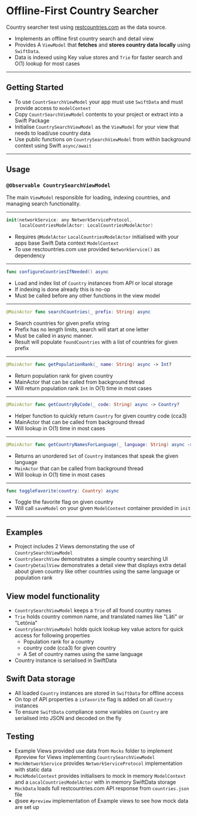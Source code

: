# Offline-First Country Searcher

Country searcher test using [restcountries.com](https://restcountries.com/v3.1/all) as the data source. 
- Implements an offline first country search and detail view
- Provides A `ViewModel` that **fetches** and **stores country data locally** using `SwiftData`.
- Data is indexed using Key value stores and `Trie` for faster search and O(1) lookup for most cases

---

## Getting Started

* To use `CountrSearchViewModel` your app must use `SwiftData` and must provide access to `modelContext`
* Copy `CountrSearchViewModel` contents  to your project or extract into a Swift Package
* Initialise `CountrySearchViewModel` as the `ViewModel` for your view that needs to load/use country data
* Use public functions on `CountrySearchViewModel` from within background context using Swift `async/await`

---

## Usage

### `@Observable CountrySearchViewModel`
The main `ViewModel` responsible for loading, indexing countries, and managing search functionality.

---

```swift
init(networkService: any NetworkServiceProtocol,
     localCountriesModelActor: LocalCountriesModelActor)
```
* Requires `@ModelActor` `LocalCountriesModelActor` initialised with your apps base Swift Data context `ModelContext`
* To use resctountries.com use provided `NetworkService()` as dependency

---

```swift
func configureCountriesIfNeeded() async
```
* Load and index list of `Country` instances from API or local storage
* If indexing is done already this is no-op
* Must be called before any other functions in the view model

---

```swift
@MainActor func searchCountries(_ prefix: String) async
```
* Search countries for given prefix string
* Prefix has no length limits, search will start at one letter
* Must be called in async manner.
* Result will populate `foundCountries` with a list of countries for given prefix

---

```swift
@MainActor func getPopulationRank(_ name: String) async -> Int?
```
* Return population rank for given country
* MainActor that can be called from background thread
* Will return population rank `Int` in O(1) time in most cases

---

```swift
@MainActor func getCountryByCode(_ code: String) async -> Country?
```
* Helper function to quickly return `Country` for given country code (cca3)
* MainActor that can be called from background thread
* Will lookup in O(1) time in most cases

---

```swift
@MainActor func getCountryNamesForLanguage(_ language: String) async -> Array<Country>
```
* Returns an unordered `Set` of `Country` instances that speak the given language
* `MainActor` that can be called from background thread
* Will lookup in O(1) time in most cases

---

```swift
func toggleFavorite(country: Country) async
```
* Toggle the favorite flag on given country
* Will call `saveModel` on your given `ModelContext` container provided in `init`

---
## Examples
* Project includes 2 Views demonstating the use of `CountrySearchViewModel`
* `CountrySearchView` demonstrates a simple country searching UI
* `CountryDetailView` demonstrates a detail view that displays extra detail about given country
  like other countries using the same language or population rank

## View model functionality
* `CountrySearchViewModel` keeps a `Trie` of all found country names
* `Trie` holds country common name, and translated names like "Läti" or "Letónia"
* `CountrySearchViewModel` holds quick lookup key value actors for quick access for following properties
  * Population rank for a country
  * country code (cca3) for given country
  * A Set of country names using the same language
* Country instance is serialised in SwiftData

## Swift Data storage
* All loaded `Country` instances are stored in `SwiftData` for offline access
* On top of API properties a `isFavorite` flag is added on all `Country` instances
* To ensure `SwiftData` compliance some variables on `Country` are serialised into JSON and decoded on the fly

## Testing
* Example Views provided use data from `Mocks` folder to implement #preview for Views implementing `CountrySearchViewModel`
* `MockNetworkService` provides `NetworkServiceProtocol` implementation with static data
* `MockModelContext` provides initialisers to mock in memory `ModelContext` and a `LocalCountriesModelActor` with in memory SwiftData storage
* `MockData` loads full restcountries.com API response from `countries.json` file
* @see `#preview` implementation of Example views to see how mock data are set up





